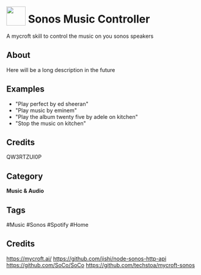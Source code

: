 # <img src="https://raw.githack.com/FortAwesome/Font-Awesome/master/svgs/solid/play-circle.svg" card_color="#000000" width="50" height="50" style="vertical-align:bottom"/> Sonos Music Controller
A mycroft skill to control the music on you sonos speakers

## About
Here will be a long description in the future

## Examples
* "Play perfect by ed sheeran"
* "Play music by eminem"
* "Play the album twenty five by adele on kitchen"
* "Stop the music on kitchen"

## Credits
QW3RTZUI0P

## Category
**Music & Audio**

## Tags
#Music
#Sonos
#Spotify
#Home

## Credits
https://mycroft.ai/
https://github.com/jishi/node-sonos-http-api
https://github.com/SoCo/SoCo
https://github.com/techstoa/mycroft-sonos
